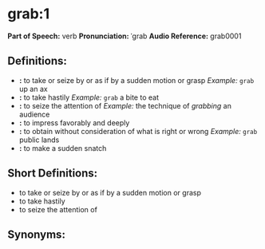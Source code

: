 # grab:1

**Part of Speech:** verb
**Pronunciation:** ˈgrab
**Audio Reference:** grab0001

## Definitions:
- **:** to take or seize by or as if by a sudden motion or grasp 
  *Example:* `grab` up an ax
- **:** to take hastily 
  *Example:* `grab` a bite to eat
- **:** to seize the attention of 
  *Example:* the technique of *grabbing* an audience
- **:** to impress favorably and deeply
- **:** to obtain without consideration of what is right or wrong 
  *Example:* `grab` public lands
- **:** to make a sudden snatch

## Short Definitions:
- to take or seize by or as if by a sudden motion or grasp
- to take hastily
- to seize the attention of

## Synonyms:
